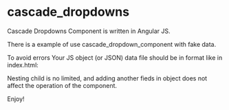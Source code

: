 # cascade_dropdowns
Cascade Dropdowns Component is written in Angular JS.


There is a example of use cascade_dropdown_component with fake data.


To avoid errors Your JS object (or JSON) data file should be in format like in index.html:

       
Nesting child is no limited, and adding another fieds in object does not affect the operation of the component.

Enjoy!
